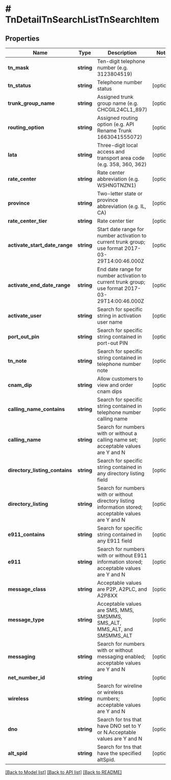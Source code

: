 # # TnDetailTnSearchListTnSearchItem

## Properties

Name | Type | Description | Notes
------------ | ------------- | ------------- | -------------
**tn_mask** | **string** | Ten-digit telephone number (e.g. 3123804519) |
**tn_status** | **string** | Telephone number status | [optional]
**trunk_group_name** | **string** | Assigned trunk group name (e.g. CHCGIL24CL1_897) | [optional]
**routing_option** | **string** | Assigned routing option (e.g. API Rename Trunk 1663041555072) | [optional]
**lata** | **string** | Three-digit local access and transport area code (e.g. 358, 360, 362) | [optional]
**rate_center** | **string** | Rate center abbreviation (e.g. WSHNGTNZN1) | [optional]
**province** | **string** | Two-letter state or province abbreviation (e.g. IL, CA) | [optional]
**rate_center_tier** | **string** | Rate center tier | [optional]
**activate_start_date_range** | **string** | Start date range for number activation to current trunk group; use format 2017-03-29T14:00:46.000Z | [optional]
**activate_end_date_range** | **string** | End date range for number activation to current trunk group; use format 2017-03-29T14:00:46.000Z | [optional]
**activate_user** | **string** | Search for specific string in activation user name | [optional]
**port_out_pin** | **string** | Search for specific string contained in port-out PIN | [optional]
**tn_note** | **string** | Search for specific string contained in telephone number note | [optional]
**cnam_dip** | **string** | Allow customers to view and order cnam dips | [optional]
**calling_name_contains** | **string** | Search for specific string contained in telephone number calling name | [optional]
**calling_name** | **string** | Search for numbers with or without a calling name set; acceptable values are Y and N | [optional]
**directory_listing_contains** | **string** | Search for specific string contained in any directory listing field | [optional]
**directory_listing** | **string** | Search for numbers with or without directory listing information stored; acceptable values are Y and N | [optional]
**e911_contains** | **string** | Search for specific string contained in any E911 field | [optional]
**e911** | **string** | Search for numbers with or without E911 information stored; acceptable values are Y and N | [optional]
**message_class** | **string** | Acceptable values are P2P, A2PLC, and A2P8XX | [optional]
**message_type** | **string** | Acceptable values are SMS, MMS, SMSMMS, SMS_ALT, MMS_ALT, and SMSMMS_ALT | [optional]
**messaging** | **string** | Search for numbers with or without messaging enabled; acceptable values are Y and N | [optional]
**net_number_id** | **string** |  | [optional]
**wireless** | **string** | Search for wireline or wireless numbers; acceptable values are Y and N | [optional]
**dno** | **string** | Search for tns that have DNO set to Y or N.Acceptable values are Y and N | [optional]
**alt_spid** | **string** | Search for tns that have the specified altSpid. | [optional]

[[Back to Model list]](../../README.md#models) [[Back to API list]](../../README.md#endpoints) [[Back to README]](../../README.md)
